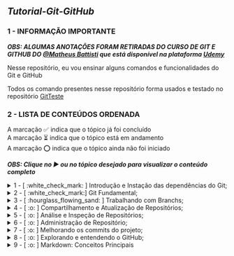 ## ***Tutorial-Git-GitHub***

### 1 - INFORMAÇÃO IMPORTANTE

***OBS: ALGUMAS ANOTAÇÕES FORAM RETIRADAS DO CURSO DE GIT E GITHUB DO [@Matheus Battisti](https://github.com/matheusbattisti) que está disponível na plataforma [Udemy](https://www.udemy.com/)***

Nesse repositório, eu vou ensinar alguns comandos e funcionalidades do Git e GitHub

Todos os comando presentes nesse repositório forma usados e testado no repositório [GitTeste](https://github.com/IgorMariano25/GitTeste)

### 2 - LISTA DE CONTEÚDOS ORDENADA 
A marcação :white_check_mark: indica que o tópico já foi concluído\
A marcação :hourglass_flowing_sand: indica que o tópico está em andamento\
A marcação :o: indica que o tópico ainda não foi iniciado

***OBS: Clique no ▶ ou no tópico desejado para visualizar o conteúdo completo***

<details><summary> 1 - [ :white_check_mark: ] Introdução e Instação das dependências do Git;</summary> <br/>
 
<p> 1.1 - [ :white_check_mark: ] Instalando Git no Windows </p>
<p> 1.2 - [ :white_check_mark: ] Instalando VSCode no Windows </p>
<p> 1.3 - [ :white_check_mark: ] O que é controle de versão  ? </p>
<p> 1.4 - [ :white_check_mark: ] O que é GIT ? </p>
</details>

<details><summary> 2 - [ :white_check_mark:] Git Fundamental;</summary> <br/>

<p> 2.1 -  [ :white_check_mark:] O que é um repositório ? </p> 
<p> 2.2 -  [ :white_check_mark:] Criando repositórios </p>
<p> 2.3 -  [ :white_check_mark:] O que é GitHub ? </p>
<p> 2.4 -  [ :white_check_mark:] Enviando Repositórios para o GitHub </p>
<p> 2.5 -  [ :white_check_mark:] Verificando alterações </p>
<p> 2.6 -  [ :white_check_mark:] Adicionando arquivos ao projeto </p>
<p> 2.7 -  [ :white_check_mark:] Salvando alterações </p>
<p> 2.8 -  [ :white_check_mark:] Enviando código para o repositório remoto </p>
<p> 2.9 -  [ :white_check_mark:] Recebendo alterações </p>
<p> 2.10 -  [ :white_check_mark:] Clonando repositório </p>
<p> 2.11 -  [ :white_check_mark:] Removendo arquivos </p>
<p> 2.12 -  [ :white_check_mark:] Verificando as alterações por meio de log </p>
<p> 2.13 -  [ :white_check_mark:] Renomeando/Movendo arquivos </p>
<p> 2.14 -  [ :white_check_mark:] Desfazendo alterações </p>
<p> 2.15 -  [ :white_check_mark:] Ignorando arquivos e diretórios em um projeto </p>
<p> 2.16 [ :white_check_mark:] Resetando um Branch </p>
</details>
  
<details><summary> 3 - [ :hourglass_flowing_sand: ] Trabalhando com Branchs; </summary> <br/>

<p> 3.1 - [ :white_check_mark:] O que são branches </p>
<p> 3.2 -  [ :white_check_mark:] Criando e visualizando branches </p>
<p> 3.3 -  [ :white_check_mark:] Deletando branches </p>
<p> 3.4 -  [ :white_check_mark:] Mudando de branches </p>
<p> 3.5 -  [ :white_check_mark:] Unindo branches </p>
<p> 3.6 -  [ :white_check_mark:] Utilizando a stash </p>
<p> 3.7 -  [ :o: ] Recuperando a stash </p>
<p> 3.8 -  [ :o: ] Removendo a stash </p>
<p> 3.9 -  [ :o: ] Criando tags </p>
<p> 3.10 -  [ :o: ] Alterando a tag </p>
<p> 3.11 -  [ :o: ] Enviando tags ao repositório </p>
<p> 3.12 -  [ :o: ] Conclusão da Seção </p>
</details>

<details><summary> 4 - [ :o: ] Compartilhamento e Atualização de Repositórios; </summary> <br/>
 
<p> 4.1 - [ :o: ] Introdução da seção </p>
<p> 4.2 - [ :o: ] Encontrando branches </p> 
<p> 4.3 - [ :o: ] Recebendo atualizações </p>
<p> 4.4 - [ :o: ] Enviando alterações </p>
<p> 4.5 - [ :o: ] Utilizando o remote </p> 
<p> 4.6 - [ :o: ] Conhecendo os submodules </p>
<p> 4.7 - [ :o: ] Atualizando os submodules </p>
<p> 4.8 - [ :o: ] Conclusão da Seção </p> 
</details>

<details><summary> 5 - [ :o: ] Análise e Inspeção de Repositórios; </summary> <br/>
 
<p> 5.1 - [ :o: ] Introdução da seção </p>
<p> 5.2 - [ :o: ] Exibindo detalhes de branches e tags </p> 
<p> 5.3 - [ :o: ] Verificando diferenças </p>
<p> 5.4 - [ :o: ] Log de atividades resumido </p>
<p> 5.5 - [ :o: ] Conclusão da Seção </p> 
</details>

<details><summary> 6 - [ :o: ] Administração de Repositório; </summary> <br/>
 
<p> 6.1 - [ :o: ] Introdução da seção </p>
<p> 6.2 - [ :o: ] Limpando arquivos untracked </p>
<p> 6.3 - [ :o: ] Otimizando repositório </p>
<p> 6.4 - [ :o: ] Verificando Integridade dos arquivos </p>
<p> 6.5 - [ :o: ] Reflog </p>
<p> 6.6 - [ :o: ] Comprimindo o repositório </p>
<p> 6.7 - [ :o: ] Conclusão da Seção </p> 
</details>

<details><summary> 7 - [ :o: ] Melhorando os commits do projeto; </summary> <br/>

<p> 7.1 - [ :o: ] A importância dos commits </p>
<p> 7.2 - [ :o: ] Técnica de private branch </p>
<p> 7.3 - [ :o: ] Melhorando as mensagens de commits </p>
</details>

<details><summary> 8 - [ :o: ] Explorando e entendendo o GitHub; </summary> <br/>

<p> 8.1 - [ :o: ] Introdução da seção </p>
<p> 8.2 - [ :o: ] Criando repositório </p>
<p> 8.3 - [ :o: ] Verificando código fonte e licenças</p>
<p> 8.4 - [ :o: ] Criando e verificando issues </p>
<p> 8.5 - [ :o: ] Atualizando projeto por pull request </p>
<p> 8.6 - [ :o: ] Processos de CI/CD no GitHub </p>
<p> 8.7 - [ :o: ] Criando uma wiki no GitHub </p>
<p> 8.8 - [ :o: ] Visualizando os dados do projeto </p>
<p> 8.9 - [ :o: ] Configurações do repositório </p>
<p> 8.10 - [ :o: ] Criando gists </p>
<p> 8.11 - [ :o: ] Buscando repositórios Interessantes </p>
<p> 8.12 - [ :o: ] Conclusão da Seção </p> 

</details>

<details><summary> 9 - [ :o: ] Markdown: Conceitos Principais </summary></details>
